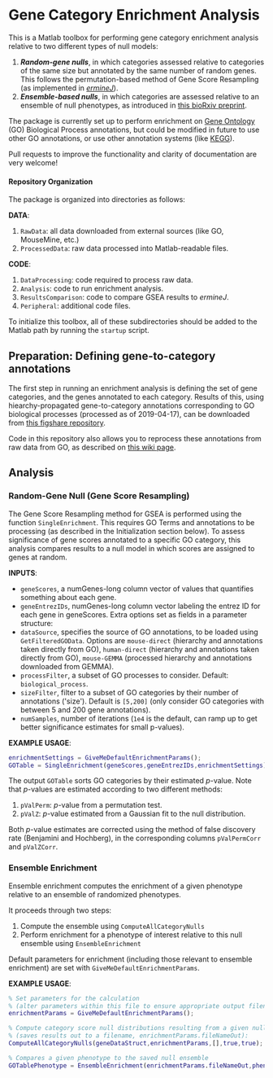 # Gene Category Enrichment Analysis

This is a Matlab toolbox for performing gene category enrichment analysis relative to two different types of null models:
1. ___Random-gene nulls___, in which categories assessed relative to categories of the same size but annotated by the same number of random genes.
   This follows the permutation-based method of Gene Score Resampling (as implemented in [*ermineJ*](https://erminej.msl.ubc.ca/)).
2. ___Ensemble-based nulls___, in which categories are assessed relative to an ensemble of null phenotypes, as introduced in [this bioRxiv preprint](https://doi.org/10.1101/2020.04.24.058958).

The package is currently set up to perform enrichment on [Gene Ontology](http://geneontology.org/) (GO) Biological Process annotations, but could be modified in future to use other GO annotations, or use other annotation systems (like [KEGG](https://www.genome.jp/kegg/)).

Pull requests to improve the functionality and clarity of documentation are very welcome!

#### Repository Organization
The package is organized into directories as follows:

__DATA__:
1. `RawData`: all data downloaded from external sources (like GO, MouseMine, etc.)
2. `ProcessedData`: raw data processed into Matlab-readable files.

__CODE__:
1. `DataProcessing`: code required to process raw data.
2. `Analysis`: code to run enrichment analysis.
3. `ResultsComparison`: code to compare GSEA results to _ermineJ_.
4. `Peripheral`: additional code files.

To initialize this toolbox, all of these subdirectories should be added to the Matlab path by running the `startup` script.

## Preparation: Defining gene-to-category annotations

The first step in running an enrichment analysis is defining the set of gene categories, and the genes annotated to each category.
Results of this, using hiearchy-propagated gene-to-category annotations corresponding to GO biological processes (processed as of 2019-04-17), can be downloaded from [this figshare repository](https://figshare.com/s/71fe1d9b2386ec05f421).

Code in this repository also allows you to reprocess these annotations from raw data from GO, as described on [this wiki page](https://github.com/benfulcher/GeneSetEnrichmentAnalysis/wiki/Defining-gene-to-category-annotations).

## Analysis
### Random-Gene Null (Gene Score Resampling)
The Gene Score Resampling method for GSEA is performed using the function `SingleEnrichment`.
This requires GO Terms and annotations to be processing (as described in the Initialization section below).
To assess significance of gene scores annotated to a specific GO category, this analysis compares results to a null model in which scores are assigned to genes at random.

__INPUTS__:
* `geneScores`, a numGenes-long column vector of values that quantifies something about each gene.
* `geneEntrezIDs`, numGenes-long column vector labeling the entrez ID for each gene in geneScores.
Extra options set as fields in a parameter structure:
* `dataSource`, specifies the source of GO annotations, to be loaded using `GetFilteredGOData`.
Options are `mouse-direct` (hierarchy and annotations taken directly from GO), `human-direct` (hierarchy and annotations taken directly from GO), `mouse-GEMMA` (processed hierarchy and annotations downloaded from GEMMA).
* `processFilter`, a subset of GO processes to consider.
Default: `biological_process`.
* `sizeFilter`, filter to a subset of GO categories by their number of annotations ('size').
Default is `[5,200]` (only consider GO categories with between 5 and 200 gene annotations).
* `numSamples`, number of iterations (`1e4` is the default, can ramp up to get better significance estimates for small p-values).

__EXAMPLE USAGE__:
```matlab
enrichmentSettings = GiveMeDefaultEnrichmentParams();
GOTable = SingleEnrichment(geneScores,geneEntrezIDs,enrichmentSettings);
```

The output `GOTable` sorts GO categories by their estimated _p_-value.
Note that _p_-values are estimated according to two different methods:
1. `pValPerm`: _p_-value from a permutation test.
2. `pValZ`: _p_-value estimated from a Gaussian fit to the null distribution.

Both _p_-value estimates are corrected using the method of false discovery rate (Benjamini and Hochberg), in the corresponding columns `pValPermCorr` and `pValZCorr`.

### Ensemble Enrichment
Ensemble enrichment computes the enrichment of a given phenotype relative to an ensemble of randomized phenotypes.

It proceeds through two steps:
1. Compute the ensemble using `ComputeAllCategoryNulls`
2. Perform enrichment for a phenotype of interest relative to this null ensemble using `EnsembleEnrichment`

Default parameters for enrichment (including those relevant to ensemble enrichment) are set with `GiveMeDefaultEnrichmentParams`.

__EXAMPLE USAGE__:
```matlab
% Set parameters for the calculation
% (alter parameters within this file to ensure appropriate output filename):
enrichmentParams = GiveMeDefaultEnrichmentParams();

% Compute category score null distributions resulting from a given null phenotype ensemble:
% (saves results out to a filename, enrichmentParams.fileNameOut):
ComputeAllCategoryNulls(geneDataStruct,enrichmentParams,[],true,true);

% Compares a given phenotype to the saved null ensemble
GOTablePhenotype = EnsembleEnrichment(enrichmentParams.fileNameOut,phenotypeVector)
```
